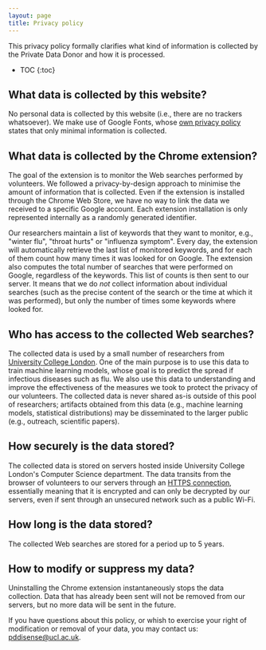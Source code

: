 ```yaml
---
layout: page
title: Privacy policy
---
```


This privacy policy formally clarifies what kind of information is collected by the Private Data Donor and how it is processed.

* TOC
{:toc}

## What data is collected by this website?

No personal data is collected by this website (i.e., there are no trackers whatsoever).
We make use of Google Fonts, whose [own privacy policy](https://developers.google.com/fonts/faq#what_does_using_the_google_fonts_api_mean_for_the_privacy_of_my_users) 
states that only minimal information is collected.

## What data is collected by the Chrome extension?

The goal of the extension is to monitor the Web searches performed by volunteers.
We followed a privacy-by-design approach to minimise the amount of information that is collected. 
Even if the extension is installed through the Chrome Web Store, we have no way to link the data we received to a specific Google account.
Each extension installation is only represented internally as a randomly generated identifier.

Our researchers maintain a list of keywords that they want to monitor, e.g., "winter flu", "throat hurts" or "influenza symptom". 
Every day, the extension will automatically retrieve the last list of monitored keywords, and for each of them count how many times it was looked for on Google.
The extension also computes the total number of searches that were performed on Google, regardless of the keywords.
This list of counts is then sent to our server.
It means that we do *not* collect information about individual searches (such as the precise content of the search or the time at which it was performed),
but only the number of times some keywords where looked for. 

## Who has access to the collected Web searches?

The collected data is used by a small number of researchers from [University College London](https://www.ucl.ac.uk/).
One of the main purpose is to use this data to train machine learning models, whose goal is to predict the spread if infectious diseases such as flu.
We also use this data to understanding and improve the effectiveness of the measures we took to protect the privacy of our volunteers.
The collected data is never shared as-is outside of this pool of researchers;
artifacts obtained from this data (e.g., machine learning models, statistical distributions) may be disseminated to the larger public (e.g., outreach, scientific papers). 

## How securely is the data stored?

The collected data is stored on servers hosted inside University College London's Computer Science department.
The data transits from the browser of volunteers to our servers through an [HTTPS connection](https://en.wikipedia.org/wiki/HTTPS), 
essentially meaning that it is encrypted and can only be decrypted by our servers, even if sent through an unsecured network such as a public Wi-Fi.

## How long is the data stored?

The collected Web searches are stored for a period up to 5 years. 

## How to modify or suppress my data?

Uninstalling the Chrome extension instantaneously stops the data collection.
Data that has already been sent will not be removed from our servers, but no more data will be sent in the future.

If you have questions about this policy, or whish to exercise your right of modification or removal of your data, you may contact us: [pddisense@ucl.ac.uk](mailto:pddisense@ucl.ac.uk).
